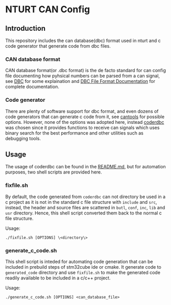 # NTURT CAN Config

## Introduction

This repository includes the can database(dbc) format used in nturt and c code generator that generate code from dbc files.

### CAN database format

CAN database format(or .dbc format) is the de facto standard for can config file documenting how pyhsical numbers can be parsed from a can signal, see [DBC](https://github.com/iDoka/awesome-canbus#dbc) for some explaination and [DBC File Format Documentation](http://mcu.so/Microcontroller/Automotive/DBC_File_Format_Documentation.pdf) for complete documentation.

### Code generator

There are plenty of software support for dbc format, and even dozens of code generators that can generate c code from it, see [cantools](https://cantools.readthedocs.io/en/latest/#the-generate-c-source-subcommand) for possible options. However, none of the options was adopted here, instead [coderdbc](https://github.com/astand/c-coderdbc/blob/39611296382a3a222fa80c2b0bd95871d2c39701/README.md) was chosen since it provides functions to receive can signals which uses binary search for the best performance and other utilities such as debugging tools.

## Usage

The usage of coderdbc can be found in the [README.md](https://github.com/astand/c-coderdbc/blob/39611296382a3a222fa80c2b0bd95871d2c39701/README.md), but for automation purposes, two shell scripts are provided here.

### fixfile.sh

By default, the code generated from `coderdbc` can not directory be used in a c project as it is not in the standard c file structure with `include` and `src`, instead, the header and source files are scattered in `butl`, `conf`, `inc`, `lib` and `usr` directory. Hence, this shell script converted them back to the normal c file structure.

Usage: 

```shell=
./fixfile.sh [OPTIONS] \<directory\>
```

### generate_c_code.sh

This shell script is inteded for automating code generation that can be included in prebuild steps of stm32cube ide or cmake. It generate code to `generated_code` directory and use `fixfile.sh` to make the generated code readily available to be included in a c/c++ project.

Usage:

```shell=
./generate_c_code.sh [OPTIONS] <can_database_file>
```

